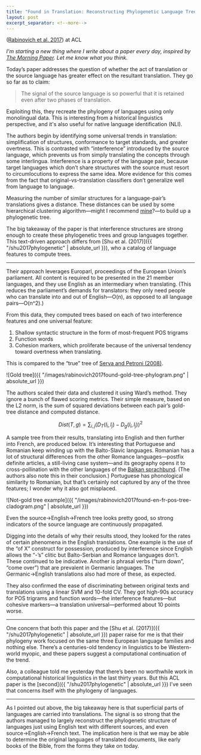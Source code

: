 ```yaml
---
title: "Found in Translation: Reconstructing Phylogenetic Language Trees from Translations"
layout: post
excerpt_separator: <!--more-->
---
```


([Rabinovich et al. 2017](www.aclweb.org/anthology/P17-1049)) at ACL

*I'm starting a new thing where I write about a paper every day, inspired by [The Morning Paper](https://blog.acolyer.org). Let me know what you think.*


Today’s paper addresses the question of whether the act of translation or the source language has greater effect on the resultant translation. They go so far as to claim:

> The signal of the source language is so powerful that it is retained even after two phases of translation.  

Exploiting this, they recreate the phylogeny of languages using only monolingual data. This is interesting from a historical linguistics perspective, and it's also useful for native language identification (NLI).

<!--more-->

The authors begin by identifying some universal trends in translation: simplification of structures, conformance to target standards, and greater overtness. This is contrasted with “interference” introduced by the source language, which prevents us from simply translating the concepts through some interlingua. Interference is a property of the language pair, because target languages which don’t share structures with the source must resort to circumlocutions to express the same idea. More evidence for this comes from the fact that original-vs-translation classifiers don’t generalize well from language to language.

Measuring the number of similar structures for a language-pair’s translations gives a distance. These distances can be used by some hierarchical clustering algorithm—might I recommend [mine](https://search.proquest.com/docview/1907180434?pq-origsite=gscholar)?—to build up a phylogenetic tree.

The big takeaway of the paper is that interference structures are strong enough to create these phylogenetic trees and group languages together. This text-driven approach differs from [Shu et al. (2017)]({{ "/shu2017phylogenetic" | absolute_url }}), who a catalog of language features to compute trees.

---
Their approach leverages Europarl, proceedings of the European Union’s parliament. All content is required to be presented in the 21 member languages, and they use English as an intermediary when translating. (This reduces the parliament’s demands for translators: they only need people who can translate into and out of English—O(n), as opposed to all language pairs—O(n^2).)

From this data, they computed trees based on each of two interference features and one universal feature:
1. Shallow syntactic structure in the form of most-frequent POS trigrams
2. Function words
3. Cohesion markers, which proliferate because of the universal tendency toward overtness when translating.

This is compared to the “true” tree of [Serva and Petroni (2008)](https://iopscience.iop.org/article/10.1209/0295-5075/81/68005). 

![Gold tree]({{ "/images/rabinovich2017found-gold-tree-phylogram.png" | absolute_url }})

The authors scaled their data and clustered it using Ward’s method. They ignore a bunch of flawed scoring metrics. Their simple measure, based on the L2 norm, is the sum of squared deviations between each pair’s gold-tree distance and computed distance.

$$ Dist(T, g) = \sum_{i, j} (D_T(l_i, l_j) - D_g(l_i, l_j))^2 $$

A sample tree from their results, translating into English and then further into French, are produced below. It’s interesting that Portuguese and Romanian keep winding up with the Balto-Slavic languages. Romanian has a lot of structural differences from the other Romance languages—postfix definite articles, a still-living case system—and its geography opens it to cross-pollination with the other languages of the [Balkan sprachbund](https://en.wikipedia.org/wiki/Balkan_sprachbund). (The authors also note this in their conclusion.) Portuguese has phonological similarity to Romanian, but that’s certainly not captured by any of the three features; I wonder why it also got misplaced.

![Not-gold tree example]({{ "/images/rabinovich2017found-en-fr-pos-tree-cladogram.png" | absolute_url }})

Even the source→English→French tree looks pretty good, so strong indicators of the source language are continuously propagated.

Digging into the details of why their results stood, they looked for the rates of certain phenomena in the English translations. One example is the use of the “of X” construct for possession, produced by interference since English allows the “-’s” clitic but Balto-Serbian and Romance languages don’t. These continued to be indicative. Another is phrasal verbs (“turn down”, “come over”) that are prevalent in Germanic languages. The Germanic→English translations also had more of these, as expected.

They also confirmed the ease of discriminating between original texts and translations using a linear SVM and 10-fold CV. They got high-90s accuracy for POS trigrams and function words—the interference features—but cohesive markers—a translation universal—performed about 10 points worse.
 
---
One concern that both this paper and the [Shu et al. (2017)]({{ "/shu2017phylogenetic" | absolute_url }}) paper raise for me is that their phylogeny work focused on the same three European language families and nothing else. There’s a centuries-old tendency in linguistics to be Western-world myopic, and these papers suggest a computational continuation of the trend. 

Also, a colleague told me yesterday that there’s been no worthwhile work in computational historical linguistics in the last thirty years. But this ACL paper is the [second]({{ "/shu2017phylogenetic" | absolute_url }}) I’ve seen that concerns itself with the phylogeny of languages.


---

As I pointed out above, the big takeaway here is that superficial parts of languages are carried into translations. The signal is so strong that the authors managed to largely reconstruct the phylogenetic structure of languages just using English text with different sources, and even source→English→French text. The implication here is that we may be able to determine the original languages of translated documents, like early books of the Bible, from the forms they take on today. 
